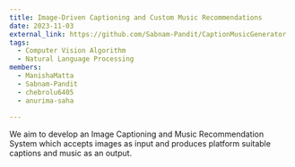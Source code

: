 ```yaml
---
title: Image-Driven Captioning and Custom Music Recommendations
date: 2023-11-03
external_link: https://github.com/Sabnam-Pandit/CaptionMusicGenerator
tags:
  - Computer Vision Algorithm
  - Natural Language Processing
members:
  - ManishaMatta
  - Sabnam-Pandit
  - chebrolu6405
  - anurima-saha
  
---
```


We aim to develop an Image Captioning and Music Recommendation System which accepts images as input and produces platform suitable captions and music as an output.

<!--more-->
